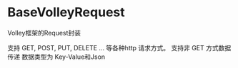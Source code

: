 # BaseVolleyRequest
Volley框架的Request封装

支持 GET, POST, PUT, DELETE ... 等各种http 请求方式。
支持非 GET 方式数据传递 数据类型为 Key-Value和Json 
